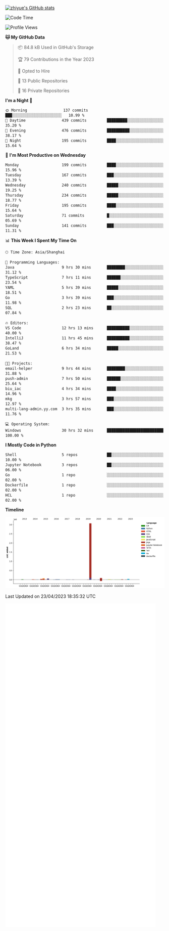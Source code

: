 
[![zhiyue's GitHub stats](https://github-readme-stats.vercel.app/api?username=zhiyue)](https://github.com/anuraghazra/github-readme-stats&&show_icons=true)

<!--START_SECTION:waka-->
![Code Time](http://img.shields.io/badge/Code%20Time-1%2C143%20hrs%206%20mins-blue)

![Profile Views](http://img.shields.io/badge/Profile%20Views-1-blue)

**🐱 My GitHub Data** 

> 📦 84.8 kB Used in GitHub's Storage 
 > 
> 🏆 79 Contributions in the Year 2023
 > 
> 💼 Opted to Hire
 > 
> 📜 13 Public Repositories 
 > 
> 🔑 16 Private Repositories 
 > 
**I'm a Night 🦉** 

```text
🌞 Morning                137 commits         ███░░░░░░░░░░░░░░░░░░░░░░   10.99 % 
🌆 Daytime                439 commits         █████████░░░░░░░░░░░░░░░░   35.20 % 
🌃 Evening                476 commits         ██████████░░░░░░░░░░░░░░░   38.17 % 
🌙 Night                  195 commits         ████░░░░░░░░░░░░░░░░░░░░░   15.64 % 
```
📅 **I'm Most Productive on Wednesday** 

```text
Monday                   199 commits         ████░░░░░░░░░░░░░░░░░░░░░   15.96 % 
Tuesday                  167 commits         ███░░░░░░░░░░░░░░░░░░░░░░   13.39 % 
Wednesday                240 commits         █████░░░░░░░░░░░░░░░░░░░░   19.25 % 
Thursday                 234 commits         █████░░░░░░░░░░░░░░░░░░░░   18.77 % 
Friday                   195 commits         ████░░░░░░░░░░░░░░░░░░░░░   15.64 % 
Saturday                 71 commits          █░░░░░░░░░░░░░░░░░░░░░░░░   05.69 % 
Sunday                   141 commits         ███░░░░░░░░░░░░░░░░░░░░░░   11.31 % 
```


📊 **This Week I Spent My Time On** 

```text
🕑︎ Time Zone: Asia/Shanghai

💬 Programming Languages: 
Java                     9 hrs 30 mins       ████████░░░░░░░░░░░░░░░░░   31.12 % 
TypeScript               7 hrs 11 mins       ██████░░░░░░░░░░░░░░░░░░░   23.54 % 
YAML                     5 hrs 39 mins       █████░░░░░░░░░░░░░░░░░░░░   18.51 % 
Go                       3 hrs 39 mins       ███░░░░░░░░░░░░░░░░░░░░░░   11.98 % 
SQL                      2 hrs 23 mins       ██░░░░░░░░░░░░░░░░░░░░░░░   07.84 % 

🔥 Editors: 
VS Code                  12 hrs 13 mins      ██████████░░░░░░░░░░░░░░░   40.00 % 
IntelliJ                 11 hrs 45 mins      ██████████░░░░░░░░░░░░░░░   38.47 % 
GoLand                   6 hrs 34 mins       █████░░░░░░░░░░░░░░░░░░░░   21.53 % 

🐱‍💻 Projects: 
email-helper             9 hrs 44 mins       ████████░░░░░░░░░░░░░░░░░   31.88 % 
push-admin               7 hrs 50 mins       ██████░░░░░░░░░░░░░░░░░░░   25.64 % 
biu_iac                  4 hrs 34 mins       ████░░░░░░░░░░░░░░░░░░░░░   14.96 % 
mkg                      3 hrs 57 mins       ███░░░░░░░░░░░░░░░░░░░░░░   12.97 % 
multi-lang-admin.yy.com  3 hrs 35 mins       ███░░░░░░░░░░░░░░░░░░░░░░   11.76 % 

💻 Operating System: 
Windows                  30 hrs 32 mins      █████████████████████████   100.00 % 
```

**I Mostly Code in Python** 

```text
Shell                    5 repos             ██░░░░░░░░░░░░░░░░░░░░░░░   10.00 % 
Jupyter Notebook         3 repos             ██░░░░░░░░░░░░░░░░░░░░░░░   06.00 % 
Go                       1 repo              ░░░░░░░░░░░░░░░░░░░░░░░░░   02.00 % 
Dockerfile               1 repo              ░░░░░░░░░░░░░░░░░░░░░░░░░   02.00 % 
HCL                      1 repo              ░░░░░░░░░░░░░░░░░░░░░░░░░   02.00 % 
```



**Timeline**

![Lines of Code chart](https://raw.githubusercontent.com/zhiyue/zhiyue/main/assets/bar_graph.png)


 Last Updated on 23/04/2023 18:35:32 UTC
<!--END_SECTION:waka-->

<!-- [![Top Langs](https://github-readme-stats.vercel.app/api/top-langs/?username=zhiyue)](https://github.com/anuraghazra/github-readme-stats) -->

![](./github-metrics.svg)

